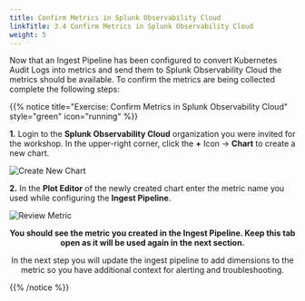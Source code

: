 ```yaml
---
title: Confirm Metrics in Splunk Observability Cloud
linkTitle: 3.4 Confirm Metrics in Splunk Observability Cloud
weight: 5
---
```


Now that an Ingest Pipeline has been configured to convert Kubernetes Audit Logs into metrics and send them to Splunk Observability Cloud the metrics should be available. To confirm the metrics are being collected complete the following steps:

{{% notice title="Exercise: Confirm Metrics in Splunk Observability Cloud" style="green" icon="running" %}}

**1.** Login to the **Splunk Observability Cloud** organization you were invited for the workshop. In the upper-right corner, click the **+** Icon -> **Chart** to create a new chart.

![Create New Chart](../../images/create_new_chart.png?width=40vw)

**2.** In the **Plot Editor** of the newly created chart enter the metric name you used while configuring the **Ingest Pipeline**.

![Review Metric](../../images/review_metric.png?width=40vw)

<center>
<b>You should see the metric you created in the Ingest Pipeline. Keep this tab open as it will be used again in the next section.</b>

In the next step you will update the ingest pipeline to add dimensions to the metric so you have additional context for alerting and troubleshooting.
</center>

{{% /notice %}}